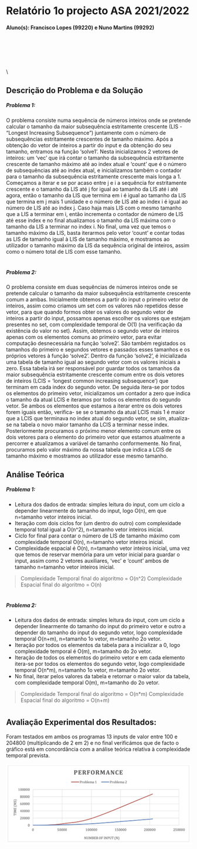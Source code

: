 # Relatório 1o projecto ASA 2021/2022
#### Aluno(s): Francisco Lopes (99220) e Nuno Martins (99292)


\
\
\
\
\
\
## Descrição do Problema e da Solução
##### Problema 1:

O problema consiste numa sequência de números inteiros onde se pretende calcular o tamanho da maior subsequência estritamente crescente (LIS - “Longest Increasing Subsequence”) juntamente com o número de subsequências estritamente crescentes de tamanho máximo.
Após a obtenção do vetor de inteiros a partir do input e da obtenção do seu tamanho, entramos na função ‘solve1’. Nesta inicializamos 2 vetores de inteiros: um ‘vec’ que irá contar o tamanho da subsequência estritamente crescente de tamanho máximo até ao index atual e ‘count’ que é o número de subsequências até ao index atual, e inicializamos também o contador para o tamanho da subsequência estritamente crescente mais longa a 1. Começamos a iterar e se por acaso entre j e i a sequência for estritamente crescente e o tamanho da LIS até j for igual ao tamanho da LIS até i até agora, então o tamanho da LIS que termina em i é igual ao tamanho da LIS que termina em j mais 1 unidade e o número de LIS até ao index i é igual ao número de LIS até ao index j. Caso haja mais LIS com o mesmo tamanho que a LIS a terminar em i, então incrementa o contador de número de LIS até esse index e no final atualizamos o tamanho da LIS máxima com o tamanho da LIS a terminar no index i. No final, uma vez que temos o tamanho máximo da LIS, basta iterarmos pelo vetor ‘count’ e contar todas as LIS de tamanho igual à LIS de tamanho máximo, e mostramos ao utilizador o tamanho máximo da LIS da sequência original de inteiros, assim como o número total de LIS com esse tamanho.

#
#
#
##### Problema 2:
O problema consiste em duas sequências de números inteiros onde se pretende calcular o tamanho da maior subsequência estritamente crescente comum a ambas.
Inicialmente obtemos a partir do input o primeiro vetor de inteiros, assim como criamos um set com os valores não repetidos desse vetor, para que quando formos obter os valores do segundo vetor de inteiros a partir do input, possamos apenas escolher os valores que estejam presentes no set, com complexidade temporal de O(1) (na verificação da existência do valor no set). Assim, obtemos o segundo vetor de inteiros apenas com os elementos comuns ao primeiro vetor, para evitar computação desnecessária na função ‘solve2’. São também registados os tamanhos do primeiro e segundos vetores e passados esses tamanhos e os próprios vetores à função ‘solve2’. Dentro da função ‘solve2’, é inicializada uma tabela de tamanho igual ao segundo vetor com os valores iniciais a zero. Essa tabela irá ser responsável por guardar todos os tamanhos da maior subsequência estritamente crescente comum entre os dois vetores de inteiros (LCIS = ‘longest common increasing subsequence’) que terminam em cada index do segundo vetor. De seguida itera-se por todos os elementos do primeiro vetor, inicializamos um contador a zero que indica o tamanho da atual LCIS e iteramos por todos os elementos do segundo vetor.
Se ambos os elementos que estamos a iterar entre os dois vetores forem iguais então, verifica- se se o tamanho da atual LCIS mais 1 é maior que a LCIS que terminava no index atual do segundo vetor, se sim, atualiza-se na tabela o novo maior tamanho da LCIS a terminar nesse index. Posteriormente procuramos o próximo menor elemento comum entre os dois vetores para o elemento do primeiro vetor que estamos atualmente a percorrer e atualizamos a variável de tamanho conformemente. No final, procuramos pelo valor máximo da nossa tabela que indica a LCIS de tamanho máximo e mostramos ao utilizador esse mesmo tamanho.



## Análise Teórica
##### Problema 1:
- Leitura dos dados de entrada: simples leitura do input, com um ciclo a depender linearmente do tamanho do input, logo O(n), em que n=tamanho vetor inteiros inicial.
- Iteração com dois ciclos for (um dentro do outro) com complexidade temporal total igual
a O(n^2), n=tamanho vetor inteiros inicial.
- Ciclo for final para contar o número de LIS de tamanho máximo com complexidade
temporal O(n), n=tamanho vetor inteiros inicial.
- Complexidade espacial é O(n), n=tamanho vetor inteiros inicial, uma vez que temos de
reservar memória para um vetor inicial para guardar o input, assim como 2 vetores auxiliares, ‘vec’ e ‘count’ ambos de tamanho n=tamanho vetor inteiros inicial.

> Complexidade Temporal final do algoritmo = O(n^2) 
Complexidade Espacial final do algoritmo = O(n)
#
##### Problema 2:
- Leitura dos dados de entrada: simples leitura do input, com um ciclo a depender linearmente do tamanho do input do primeiro vetor e outro a depender do tamanho do input do segundo vetor, logo complexidade temporal O(n+m), n=tamanho 1o vetor, m=tamanho 2o vetor.
- Iteração por todos os elementos da tabela para a inicializar a 0, logo complexidade temporal é O(m), m=tamanho do 2o vetor.
- Iteração de todos os elementos do primeiro vetor e em cada elemento itera-se por todos os elementos do segundo vetor, logo complexidade temporal O(n*m), n=tamanho 1o vetor, m=tamanho 2o vetor.
- No final, iterar pelos valores da tabela e retornar o maior valor da tabela, com complexidade temporal O(m), m=tamanho do 2o vetor.

> Complexidade Temporal final do algoritmo = O(n*m)
Complexidade Espacial final do algoritmo = O(n+m)
#
#
#

## Avaliação Experimental dos Resultados:
 Foram testados em ambos os programas 13 inputs de valor entre 100 e 204800 (multiplicando de 2 em 2) e no final verificámos que de facto o gráfico está em concordância com a análise teórica relativa à complexidade temporal prevista.

![Graph](/graph.png "Complexity Analysis")


